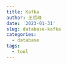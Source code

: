 ```yaml
---
title: Kafka
author: 王哲峰
date: '2023-01-31'
slug: database-kafka
categories:
  - database
tags:
  - tool
---
```

